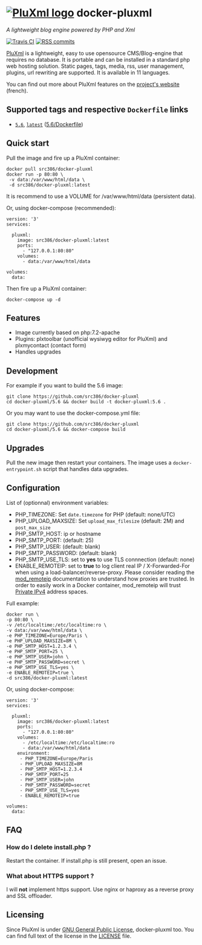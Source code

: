 # [![PluXml logo][pluxml-logo]](http://www.pluxml.org/) docker-pluxml

*A lightweight blog engine powered by PHP and Xml*

[![Travis CI][travis-ci]](https://travis-ci.org/src386/docker-pluxml)
[![RSS commits][rss-commits]](https://github.com/src386/docker-pluxml/commits/master.atom)

[pluxml-logo]: https://raw.githubusercontent.com/src386/docker-pluxml/master/lib/images/pluxml-logo-small.png
[travis-ci]: https://img.shields.io/travis/src386/docker-pluxml.svg?style=flat
[rss-commits]: https://img.shields.io/badge/RSS-commits-orange.svg

[PluXml][pluxml] is a lightweight, easy to use opensource CMS/Blog-engine that requires no database. It is portable and can be installed in a standard php web hosting solution. Static pages, tags, media, rss, user management, plugins, url rewriting are supported. It is available in 11 languages.

You can find out more about PluXml features on the [project's website][pluxml] (french).

[pluxml]: http://www.pluxml.org/

## Supported tags and respective `Dockerfile` links

- [`5.6`][dockerfile-5.6], [`latest`][dockerfile-latest] ([5.6/Dockerfile][dockerfile-latest])

[dockerfile-latest]: https://github.com/src386/docker-pluxml/blob/master/5.6/Dockerfile
[dockerfile-5.6]: https://github.com/src386/docker-pluxml/blob/master/5.6/Dockerfile

## Quick start

Pull the image and fire up a PluXml container:

    docker pull src386/docker-pluxml
    docker run -p 80:80 \
     -v data:/var/www/html/data \
     -d src386/docker-pluxml:latest

It is recommend to use a VOLUME for /var/www/html/data (persistent data).

Or, using docker-compose (recommended):

    version: '3'
    services:

      pluxml:
        image: src386/docker-pluxml:latest
        ports:
          - "127.0.0.1:80:80"
        volumes:
          - data:/var/www/html/data

    volumes:
      data:

Then fire up a PluXml container:

    docker-compose up -d

Features
--------

- Image currently based on php:7.2-apache
- Plugins: plxtoolbar (unofficial wysiwyg editor for PluXml) and plxmycontact (contact form)
- Handles upgrades 

Development
-----------

For example if you want to build the 5.6 image:

    git clone https://github.com/src386/docker-pluxml
    cd docker-pluxml/5.6 && docker build -t docker-pluxml:5.6 .

Or you may want to use the docker-compose.yml file:

    git clone https://github.com/src386/docker-pluxml
    cd docker-pluxml/5.6 && docker-compose build

Upgrades
--------

Pull the new image then restart your containers.
The image uses a `docker-entrypoint.sh` script that handles data upgrades.

Configuration
-------------

List of (optionnal) environment variables:

- PHP_TIMEZONE: Set `date.timezone` for PHP (default: none/UTC)
- PHP_UPLOAD_MAXSIZE: Set `upload_max_filesize` (default: 2M)  and `post_max_size`
- PHP_SMTP_HOST: ip or hostname
- PHP_SMTP_PORT: (default: 25)
- PHP_SMTP_USER: (default: blank)
- PHP_SMTP_PASSWORD: (default: blank)
- PHP_SMTP_USE_TLS: set to **yes** to use TLS connnection (default: none)
- ENABLE_REMOTEIP: set to **true** to log client real IP / X-Forwarded-For when using a load-balancer/reverse-proxy. Please consider reading the [mod_remoteip][mod_remoteip] documentation to understand how proxies are trusted. In order to easily work in a Docker container, mod_remoteip will trust [Private IPv4][ipv4spaces] address spaces.

[mod_remoteip]: https://httpd.apache.org/docs/2.4/en/mod/mod_remoteip.html
[ipv4spaces]: https://en.wikipedia.org/wiki/Private_network#Private_IPv4_address_spaces

Full example:

    docker run \
    -p 80:80 \
    -v /etc/localtime:/etc/localtime:ro \
    -v data:/var/www/html/data \
    -e PHP_TIMEZONE=Europe/Paris \
    -e PHP_UPLOAD_MAXSIZE=8M \ 
    -e PHP_SMTP_HOST=1.2.3.4 \
    -e PHP_SMTP_PORT=25 \
    -e PHP_SMTP_USER=john \
    -e PHP_SMTP_PASSWORD=secret \
    -e PHP_SMTP_USE_TLS=yes \
    -e ENABLE_REMOTEIP=true \
    -d src386/docker-pluxml:latest

Or, using docker-compose:

    version: '3'
    services:

      pluxml:
        image: src386/docker-pluxml:latest
        ports:
          - "127.0.0.1:80:80"
        volumes:
          - /etc/localtime:/etc/localtime:ro
          - data:/var/www/html/data
        environment:
         - PHP_TIMEZONE=Europe/Paris
         - PHP_UPLOAD_MAXSIZE=8M
         - PHP_SMTP_HOST=1.2.3.4
         - PHP_SMTP_PORT=25
         - PHP_SMTP_USER=john
         - PHP_SMTP_PASSWORD=secret
         - PHP_SMTP_USE_TLS=yes
         - ENABLE_REMOTEIP=true

    volumes:
      data:

## FAQ

### How do I delete install.php ?

Restart the container. If install.php is still present, open an issue.

### What about HTTPS support ?

I will **not** implement https support. Use nginx or haproxy as a reverse proxy and SSL offloader.

## Licensing

Since PluXml is under [GNU General Public License][gnugpl], docker-pluxml too.
You can find full text of the license in the [LICENSE][license] file.

[gnugpl]: http://www.gnu.org/licenses/gpl.html
[license]: https://github.com/src386/docker-pluxml/blob/master/LICENSE
